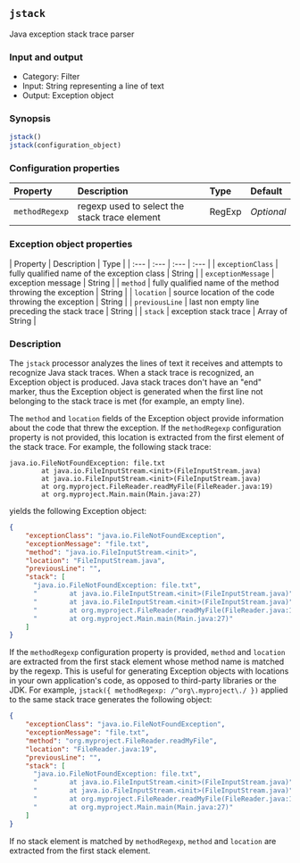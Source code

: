 ## `jstack`

Java exception stack trace parser

### Input and output

* Category: Filter
* Input: String representing a line of text
* Output: Exception object

### Synopsis

```js
jstack()
jstack(configuration_object)
```

### Configuration properties

| Property | Description | Type | Default |
| :--- | :--- | :--- | :--- |
| `methodRegexp` | regexp used to select the stack trace element | RegExp | *Optional* |
 
 ### Exception object properties
 
| Property | Description | Type |
| :--- | :--- | :--- | :--- |
| `exceptionClass` | fully qualified name of the exception class | String |
| `exceptionMessage` | exception message | String |
| `method` | fully qualified name of the method throwing the exception | String |
| `location` | source location of the code throwing the exception | String |
| `previousLine` | last non empty line preceding the stack trace | String |
| `stack` | exception stack trace | Array of String |

### Description

The `jstack` processor analyzes the lines of text it receives and attempts to recognize Java stack traces.
When a stack trace is recognized, an Exception object is produced. Java stack traces don't have an "end"
marker, thus the Exception object is generated when the first line not belonging to the stack trace is met (for
example, an empty line).

The `method` and `location` fields of the Exception object provide information about the code that threw the exception. 
If the `methodRegexp` configuration property is not provided, this location is extracted from the first element
of the stack trace. For example, the following stack trace:

```
java.io.FileNotFoundException: file.txt
        at java.io.FileInputStream.<init>(FileInputStream.java)
        at java.io.FileInputStream.<init>(FileInputStream.java)
        at org.myproject.FileReader.readMyFile(FileReader.java:19)
        at org.myproject.Main.main(Main.java:27)
```

yields the following Exception object: 

```json
{
    "exceptionClass": "java.io.FileNotFoundException",
    "exceptionMessage": "file.txt",
    "method": "java.io.FileInputStream.<init>",
    "location": "FileInputStream.java",
    "previousLine": "",
    "stack": [
      "java.io.FileNotFoundException: file.txt",
      "        at java.io.FileInputStream.<init>(FileInputStream.java)",
      "        at java.io.FileInputStream.<init>(FileInputStream.java)",
      "        at org.myproject.FileReader.readMyFile(FileReader.java:19)",
      "        at org.myproject.Main.main(Main.java:27)"
    ]
}
```

If the `methodRegexp` configuration property is provided, `method` and `location` are extracted from 
the first stack element whose method name is matched by the regexp. This is useful for generating Exception 
objects with locations in your own application's code, as opposed to third-party libraries or the JDK.
For example, `jstack({ methodRegexp: /^org\.myproject\./ })` applied to the same stack trace generates the
following object:
 
```json
{
    "exceptionClass": "java.io.FileNotFoundException",
    "exceptionMessage": "file.txt",
    "method": "org.myproject.FileReader.readMyFile",
    "location": "FileReader.java:19",
    "previousLine": "",
    "stack": [
      "java.io.FileNotFoundException: file.txt",
      "        at java.io.FileInputStream.<init>(FileInputStream.java)",
      "        at java.io.FileInputStream.<init>(FileInputStream.java)",
      "        at org.myproject.FileReader.readMyFile(FileReader.java:19)",
      "        at org.myproject.Main.main(Main.java:27)"
    ]
}
```
 
If no stack element is matched by `methodRegexp`, `method` and `location` are extracted from the first stack element.

